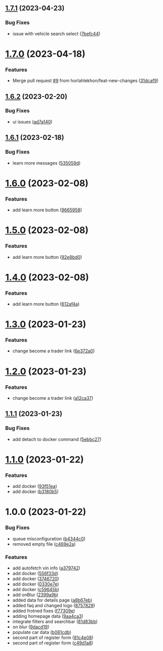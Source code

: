 ## [1.7.1](https://github.com/horlahlekhon/carpadi-agora/compare/v1.7.0...v1.7.1) (2023-04-23)


### Bug Fixes

* issue with vehicle search select ([7befc44](https://github.com/horlahlekhon/carpadi-agora/commit/7befc44bf69575b7e394b3085d88d48c83c90afd))

# [1.7.0](https://github.com/horlahlekhon/carpadi-agora/compare/v1.6.2...v1.7.0) (2023-04-18)


### Features

* Merge pull request [#9](https://github.com/horlahlekhon/carpadi-agora/issues/9) from horlahlekhon/feat-new-changes ([31dcaf9](https://github.com/horlahlekhon/carpadi-agora/commit/31dcaf9c42dc3725bfd5d8d69d0e7910cd7f8584))

## [1.6.2](https://github.com/horlahlekhon/carpadi-agora/compare/v1.6.1...v1.6.2) (2023-02-20)


### Bug Fixes

* ui issues ([ad7a140](https://github.com/horlahlekhon/carpadi-agora/commit/ad7a1409e806bc1961ebdb70566761cef8270748))

## [1.6.1](https://github.com/horlahlekhon/carpadi-agora/compare/v1.6.0...v1.6.1) (2023-02-18)


### Bug Fixes

* learn more messages ([535059d](https://github.com/horlahlekhon/carpadi-agora/commit/535059d3fd4fa574bbb3e9ac5ab58cd8819a81ca))

# [1.6.0](https://github.com/horlahlekhon/carpadi-agora/compare/v1.5.0...v1.6.0) (2023-02-08)


### Features

* add learn more button ([9665958](https://github.com/horlahlekhon/carpadi-agora/commit/9665958b0f9416ead21e7e95a6b62f39849746b5))

# [1.5.0](https://github.com/horlahlekhon/carpadi-agora/compare/v1.4.0...v1.5.0) (2023-02-08)


### Features

* add learn more button ([92e8bd0](https://github.com/horlahlekhon/carpadi-agora/commit/92e8bd05d6cd87359718ab5bc27849340d0c0398))

# [1.4.0](https://github.com/horlahlekhon/carpadi-agora/compare/v1.3.0...v1.4.0) (2023-02-08)


### Features

* add learn more button ([612af4a](https://github.com/horlahlekhon/carpadi-agora/commit/612af4aad2cea14081b9923833670305a62bec85))

# [1.3.0](https://github.com/horlahlekhon/carpadi-agora/compare/v1.2.0...v1.3.0) (2023-01-23)


### Features

* change become a trader link ([6e372a0](https://github.com/horlahlekhon/carpadi-agora/commit/6e372a0d0a2e6ecdc9f073566b1af6cf4c0a20dd))

# [1.2.0](https://github.com/horlahlekhon/carpadi-agora/compare/v1.1.1...v1.2.0) (2023-01-23)


### Features

* change become a trader link ([a12ca37](https://github.com/horlahlekhon/carpadi-agora/commit/a12ca37bfbc0c81a5f2f9470c41512839b8efb80))

## [1.1.1](https://github.com/horlahlekhon/carpadi-agora/compare/v1.1.0...v1.1.1) (2023-01-23)


### Bug Fixes

* add detach to docker command ([5ebbc27](https://github.com/horlahlekhon/carpadi-agora/commit/5ebbc27fa82f75d730558417b5b847a8a6ece772))

# [1.1.0](https://github.com/horlahlekhon/carpadi-agora/compare/v1.0.0...v1.1.0) (2023-01-22)


### Features

* add docker ([93f51ea](https://github.com/horlahlekhon/carpadi-agora/commit/93f51eacdbacaacfe8035317a618a7cab19b0b33))
* add docker ([b3180b5](https://github.com/horlahlekhon/carpadi-agora/commit/b3180b5203917a2f2cde47d7a44ef6b1f40338a7))

# 1.0.0 (2023-01-22)


### Bug Fixes

* queue misconfiguration ([b4344c0](https://github.com/horlahlekhon/carpadi-agora/commit/b4344c047c73beaf5d547b58111fe4e4769ecae8))
* removed empty file ([c469e2a](https://github.com/horlahlekhon/carpadi-agora/commit/c469e2a68b6e024f11e5cad48a5d935e56e4e8fe))


### Features

* add autofetch vin info ([a379742](https://github.com/horlahlekhon/carpadi-agora/commit/a379742e26e87f4568ff7e8ad5dc94c1391f48da))
* add docker ([556f33d](https://github.com/horlahlekhon/carpadi-agora/commit/556f33dabd36eea554774bc1b9cdb432afbbc404))
* add docker ([3746720](https://github.com/horlahlekhon/carpadi-agora/commit/3746720c0cd3d1b8d4f37908ef5874395dc56141))
* add docker ([0330e7e](https://github.com/horlahlekhon/carpadi-agora/commit/0330e7e458bc0cbc2e27defa55769d5499e0fd16))
* add docker ([c59645b](https://github.com/horlahlekhon/carpadi-agora/commit/c59645bbe2d7f64e3b5081fe08225f382e737a54))
* add onBlur ([2399a9b](https://github.com/horlahlekhon/carpadi-agora/commit/2399a9bfb4052e155e5462409258fcaba43b63ad))
* added data for details page ([a8b67eb](https://github.com/horlahlekhon/carpadi-agora/commit/a8b67eb2e38000b02a58576abfce3d59fb3867a3))
* added faq and changed logo ([8757829](https://github.com/horlahlekhon/carpadi-agora/commit/8757829bce7a751ecf48cdf04b5d6ca22369bd20))
* added frotned fixes ([f77309e](https://github.com/horlahlekhon/carpadi-agora/commit/f77309ecf56decba6b1ee3c4e7db5acb7141b30a))
* adding homepage data ([9aa4ca3](https://github.com/horlahlekhon/carpadi-agora/commit/9aa4ca328464f3d1595ae6d5dd79cfe82e27ac17))
* integrate filters and searchbar ([81d83bb](https://github.com/horlahlekhon/carpadi-agora/commit/81d83bbeae438b48fdf804c155c3f53264956026))
* on blur ([9dacd19](https://github.com/horlahlekhon/carpadi-agora/commit/9dacd19b7b621b7aacb3acc536201ff97d813651))
* populate car data ([b081cdb](https://github.com/horlahlekhon/carpadi-agora/commit/b081cdbc912645de0941f3e4d1a5670fddf9f89c))
* second part of register form ([81c4e08](https://github.com/horlahlekhon/carpadi-agora/commit/81c4e08fa6019126292f2c9efd97e1af72e1efc7))
* second part of register form ([c49d1a8](https://github.com/horlahlekhon/carpadi-agora/commit/c49d1a8562343e43f0dc5ea3fdff382202cbd835))
